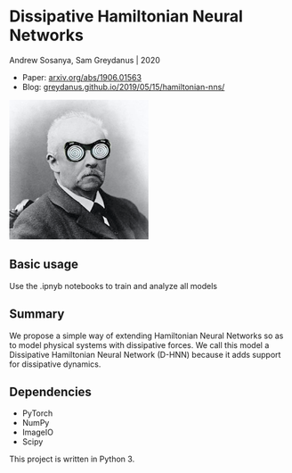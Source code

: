 # Dissipative Hamiltonian Neural Networks
Andrew Sosanya, Sam Greydanus | 2020

* Paper: [arxiv.org/abs/1906.01563]()
* Blog: [greydanus.github.io/2019/05/15/hamiltonian-nns/]()

![D-HNN](./static/dhnn.png)

Basic usage
--------

Use the .ipnyb notebooks to train and analyze all models

Summary
--------

We propose a simple way of extending Hamiltonian Neural Networks so as to model physical systems with dissipative forces. We call this model a Dissipative Hamiltonian Neural Network (D-HNN) because it adds support for dissipative dynamics.

Dependencies
--------
 * PyTorch
 * NumPy
 * ImageIO
 * Scipy
 
This project is written in Python 3.